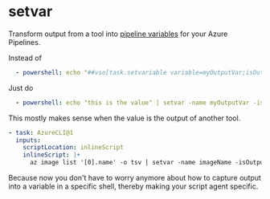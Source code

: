 # setvar

Transform output from a tool into [pipeline variables](https://docs.microsoft.com/en-us/azure/devops/pipelines/process/variables?view=vsts&tabs=yaml%2Cbatch#set-a-job-scoped-variable-from-a-script) for your Azure Pipelines.

Instead of 
```yaml
  - powershell: echo "##vso[task.setvariable variable=myOutputVar;isOutput=true]this is the value"
```

Just do
```yaml
  - powershell: echo "this is the value" | setvar -name myOutputVar -isOutput
```

This mostly makes sense when the value is the output of another tool.
```yaml
- task: AzureCLI@1
  inputs:
    scriptLocation: inlineScript
    inlineScript: |+
      az image list '[0].name' -o tsv | setvar -name imageName -isOutput=true
```

Because now you don't have to worry anymore about how to capture output into a variable in a specific shell, thereby making your script agent specific.
